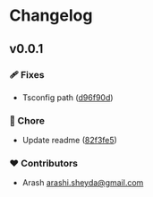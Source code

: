 # Changelog


## v0.0.1


### 🩹 Fixes

- Tsconfig path ([d96f90d](https://github.com/arashsheyda/nuxt-locomotive-scroll/commit/d96f90d))

### 🏡 Chore

- Update readme ([82f3fe5](https://github.com/arashsheyda/nuxt-locomotive-scroll/commit/82f3fe5))

### ❤️ Contributors

- Arash <arashi.sheyda@gmail.com>


